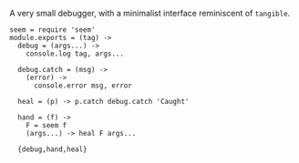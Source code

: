 A very small debugger, with a minimalist interface reminiscent of `tangible`.

    seem = require 'seem'
    module.exports = (tag) ->
      debug = (args...) ->
        console.log tag, args...

      debug.catch = (msg) ->
        (error) ->
          console.error msg, error

      heal = (p) -> p.catch debug.catch 'Caught'

      hand = (f) ->
        F = seem f
        (args...) -> heal F args...

      {debug,hand,heal}
